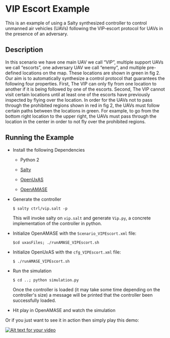 # VIP Escort Example

This is an example of using a Salty synthesized controller to control unmanned air vehicles (UAVs) following the VIP-escort protocol for UAVs in the presence of an adversary.

## Description

In this scenario we have one main UAV we call “VIP”, multiple support UAVs
we call “escorts”, one adversary UAV we call “enemy”, and multiple pre-defined
locations on the map. These locations are shown in green in fig 2. Our aim
is to automatically synthesize a control protocol that guarantees the following
four properties. First, The VIP can only fly from one location to another if it
is being followed by one of the escorts. Second, The VIP cannot visit certain
locations until at least one of the escorts have previously inspected by flying over
the location. In order for the UAVs not to pass through the prohibited regions
shown in red in fig 2, the UAVs must follow certain paths between the locations
in green. For example, to go from the bottom right location to the upper right,
the UAVs must pass through the location in the center in order to not fly over
the prohibited regions.


## Running the Example

- Install the following Dependencies

  - Python 2

  - [Salty](https://github.com/GaloisInc/salty)

  - [OpenUxAS](https://github.com/afrl-rq/OpenUxAS)

  - [OpenAMASE](https://github.com/afrl-rq/OpenAMASE)

- Generate the controller

  `$ salty ctrl/vip.salt -p`

  This will invoke salty on `vip.salt` and generate `Vip.py`, a concrete implementation 
  of the controller in python.

- Initialize OpenAMASE with the `Scenario_VIPEscort.xml` file:

  `$cd uxasFiles; ./runAMASE_VIPEscort.sh`

- Initialize OpenUxAS with the `cfg_VIPEscort.xml` file:

  `$ ./runAMASE_VIPEscort.sh`

- Run the simulation

  `$ cd ..; python simulation.py`

  Once the controller is loaded (it may take some time depending on the controller's size) 
  a message will be printed that the controller been successfully loaded.

- Hit play in OpenAMASE and watch the simulation

Or if you just want to see it in action then simply play this demo:

[![Alt text for your video](https://img.youtube.com/vi/sCLT1iMOpnQ/0.jpg)](https://youtu.be/sCLT1iMOpnQ)

